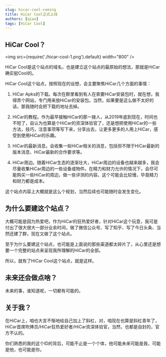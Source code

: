 ```yaml
---
slug: hicar-cool-coming
title: HiCar Cool正式上线
authors: [qiao]
tags: [HiCar Cool]
---
```


## HiCar Cool？

<img
  src={require('./hicar-cool-1.png').default}
  width="800" 
/>

HiCar Cool是这个站点的域名，也是建立这个站点的最原始的想法，那就是HiCar确实挺Cool的。

HiCar Cool这个站点，按照现在的设想，会主要聚焦HiCar几个方面的事情：

1. HiCar Apks的下载。每次在群里看到有人在索要HiCar安装包时，就在想，我得弄个网站，专门用来放HiCar的安装包。当然，如果要是这么做不太好的话，那我随时会把下载的地址去掉。

2. HiCar的教程。作为最早接触HiCar的那一拨人，从2019年底到现在，时间也不短了，自认为也算是个HiCar的资深体验官了，还是想把使用HiCar的一些方法，技巧，注意事项等写下来，分享出去，让更多更多的人用上HiCar，感受到使用HiCar的乐趣。

3. HiCar的最新消息。会收集一些HiCar相关的消息，包括但不限于HiCar最新的版本消息、HiCar最新的合作要求等。

4. HiCar周边。随着HiCar生态的逐渐壮大，HiCar周边的设备也越来越多，我会尽量收集HiCar周边的一些设备或物件。在精力和财力允许的情况下，会尽可能购买一些HiCar的周边，做一些评测的内容。这个可能会比较慢，毕竟精力和财力都是成本。

这个站点内容上大概就是这么个规划，当然后续也可能随时会发生变化。


## 为什么要建这个站点？

大概可能是因为热爱吧，作为HiCar的狂热爱好者，针对HiCar这个玩意，我可是付出了很大很大一部分业余时间，做了微信公众号、写了知乎、写了今日头条、当然还建了群，现在又做了这个站点。

至于为什么要建这个站点，也可能是上面说的那些渠道都太碎片了，从心里还是想要一个完整的站点来呈现我所理解的HiCar的全部。

所以，就有了HiCar Cool这个站点，就是这样。

## 未来还会做点啥？

未来的事，谁知道呢，一切都有可能的。

## 关于我？

在HiCar上，咱也大言不惭地给自己加上了斜杠，对，咱现在也算是斜杠青年了，HiCar首席吹捧员/HiCar狂热爱好者/HiCar资深体验官，当然，也都是自封的，官方不认的。

你们熟悉的我的这个ID的背后，可能不止是一个个体，他可能未来可能是我，可能是他，也可能是你。

